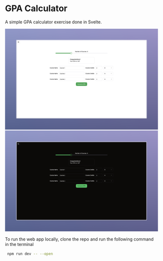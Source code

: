 # GPA Calculator

A simple GPA calculator exercise done in Svelte.

![Light Mode Demo](./demo/light.jpeg)
![Dark Mode Demo](./demo/dark.jpeg)

To run the web app locally, clone the repo and run the following command in the terminal

```bash
 npm run dev -- --open
```

